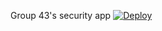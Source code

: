 Group 43's security app
<a href="https://heroku.com/deploy">
  <img src="https://www.herokucdn.com/deploy/button.svg" alt="Deploy">
</a>
